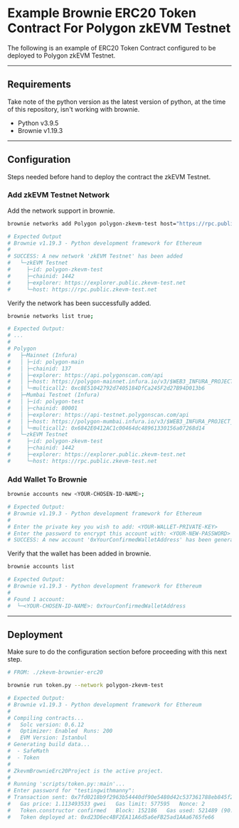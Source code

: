 # Example Brownie ERC20 Token Contract For Polygon zkEVM Testnet

The following is an example of ERC20 Token Contract configured to be deployed to Polygon zkEVM Testnet.

---

## Requirements

Take note of the python version as the latest version of python, at the time of this repository, isn't working with brownie.

- Python v3.9.5
- Brownie v1.19.3

---

## Configuration

Steps needed before hand to deploy the contract the zkEVM Testnet.

### Add zkEVM Testnet Network

Add the network support in brownie.

```bash
brownie networks add Polygon polygon-zkevm-test host="https://rpc.public.zkevm-test.net" name="zkEVM Testnet" chainid=1442 explorer="https://explorer.public.zkevm-test.net";

# Expected Output
# Brownie v1.19.3 - Python development framework for Ethereum
# 
# SUCCESS: A new network 'zkEVM Testnet' has been added
#   └─zkEVM Testnet
#     ├─id: polygon-zkevm-test
#     ├─chainid: 1442
#     ├─explorer: https://explorer.public.zkevm-test.net
#     └─host: https://rpc.public.zkevm-test.net
```

Verify the network has been successfully added.

```bash
brownie networks list true;

# Expected Output:
# ...
# 
# Polygon
#   ├─Mainnet (Infura)
#   │ ├─id: polygon-main
#   │ ├─chainid: 137
#   │ ├─explorer: https://api.polygonscan.com/api
#   │ ├─host: https://polygon-mainnet.infura.io/v3/$WEB3_INFURA_PROJECT_ID
#   │ └─multicall2: 0xc8E51042792d7405184DfCa245F2d27B94D013b6
#   ├─Mumbai Testnet (Infura)
#   │ ├─id: polygon-test
#   │ ├─chainid: 80001
#   │ ├─explorer: https://api-testnet.polygonscan.com/api
#   │ ├─host: https://polygon-mumbai.infura.io/v3/$WEB3_INFURA_PROJECT_ID
#   │ └─multicall2: 0x6842E0412AC1c00464dc48961330156a07268d14
#   └─zkEVM Testnet
#     ├─id: polygon-zkevm-test
#     ├─chainid: 1442
#     ├─explorer: https://explorer.public.zkevm-test.net
#     └─host: https://rpc.public.zkevm-test.net
```

### Add Wallet To Brownie

```bash
brownie accounts new <YOUR-CHOSEN-ID-NAME>;

# Expected Output:
# Brownie v1.19.3 - Python development framework for Ethereum
#
# Enter the private key you wish to add: <YOUR-WALLET-PRIVATE-KEY>
# Enter the password to encrypt this account with: <YOUR-NEW-PASSWORD>
# SUCCESS: A new account '0xYourConfirmedWalletAddress' has been generated with the id '<YOUR-CHOSEN-ID-NAME>'
```

Verify that the wallet has been added in brownie.

```bash
brownie accounts list

# Expected Output:
# Brownie v1.19.3 - Python development framework for Ethereum
# 
# Found 1 account:
#  └─<YOUR-CHOSEN-ID-NAME>: 0xYourConfirmedWalletAddress
```

---

## Deployment

Make sure to do the configuration section before proceeding with this next step.

```bash
# FROM: ./zkevm-brownier-erc20

brownie run token.py --network polygon-zkevm-test

# Expected Output:
# Brownie v1.19.3 - Python development framework for Ethereum
#
# Compiling contracts...
#   Solc version: 0.6.12
#   Optimizer: Enabled  Runs: 200
#   EVM Version: Istanbul
# Generating build data...
#  - SafeMath
#  - Token
#
# ZkevmBrownieErc20Project is the active project.
# 
# Running 'scripts/token.py::main'...
# Enter password for "testingwithmanny": 
# Transaction sent: 0x7fd0218b9f2963b54440df90e5480d42c537361788eb845f2eefed45376b80c9
#   Gas price: 1.113493533 gwei   Gas limit: 577595   Nonce: 2
#   Token.constructor confirmed   Block: 152186   Gas used: 521489 (90.29%)
#   Token deployed at: 0xd23D6ec4BF2EA11A6d5a6eFB25ad1AAa6765fe66
```

